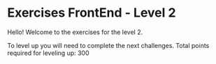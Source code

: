 # Exercises FrontEnd - Level 2

Hello! Welcome to the exercises for the level 2.

To level up you will need to complete the next challenges. Total points required for leveling up: 300
